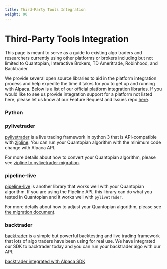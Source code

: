 ```yaml
---
title: Third-Party Tools Integration
weight: 90
---
```

# Third-Party Tools Integration

This page is meant to serve as a guide to existing algo traders and researchers
currently using other platforms or brokers including but not limited to Quantopian,
Interactive Brokers, TD Ameritrade, Robinhood, and Backtrader.

We provide several open source libraries to aid in the platform integration process and
help expedite the time it takes for you to get up and running with Alpaca. Below is a list of
our official platform integration libraries. If you would like to see us provide integration support
for a platform not listed here, please let us know at our Feature Request and Issues repo
[here](https://github.com/alpacahq/Alpaca-API).

### Python

### pylivetrader
[pylivetrader](https://github.com/alpacahq/pylivetrader/) is a live trading framework in
python 3 that is API-compatible with [zipline](https://github.com/quantopian/zipline/).
You can run your Quantopian algorithm with the minimum code change with Alpaca API.

For more details about how to convert your Quantopian algorithm, please see
[zipline to pylivetrader migration](./zipline-to-pylivetrader/).

### pipeline-live
[pipeline-live](https://github.com/alpacahq/pipeline-live/) is another library
that works well with your Quantopian algorithm. If you are using the Pipeline API,
this library can do what you tested in Quantopian and it works well with
`pylivetrader`.

For more details about how to adjust your Quantopian algorithm, please see
[the migration document](./quantopian-to-pipeline-live/).


### backtrader
[backtrader](https://github.com/backtrader/backtrader/) is a simple but
powerful backtesting and live trading framework that lots of algo traders
have been using for real use. We have integrated our SDK to backtrader
today and you can run your backtrader algo with our API.

[backtrader integrated with Alpaca SDK](https://github.com/alpacahq/alpaca-backtrader-api/)

